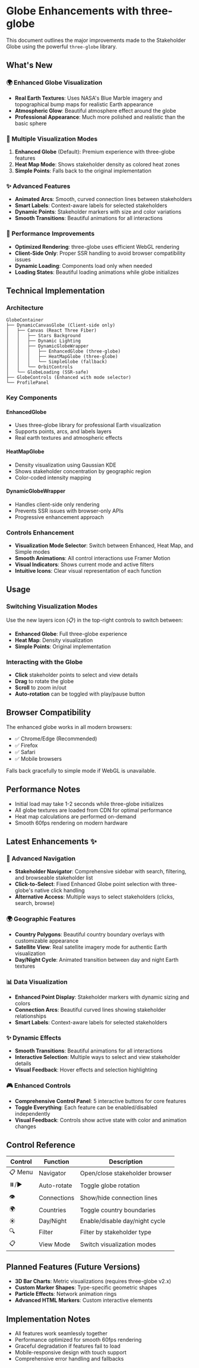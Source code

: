 # Globe Enhancements with three-globe

This document outlines the major improvements made to the Stakeholder Globe using the powerful `three-globe` library.

## What's New

### 🌍 Enhanced Globe Visualization
- **Real Earth Textures**: Uses NASA's Blue Marble imagery and topographical bump maps for realistic Earth appearance
- **Atmospheric Glow**: Beautiful atmosphere effect around the globe
- **Professional Appearance**: Much more polished and realistic than the basic sphere

### 🎯 Multiple Visualization Modes
1. **Enhanced Globe** (Default): Premium experience with three-globe features
2. **Heat Map Mode**: Shows stakeholder density as colored heat zones
3. **Simple Points**: Falls back to the original implementation

### ✨ Advanced Features
- **Animated Arcs**: Smooth, curved connection lines between stakeholders
- **Smart Labels**: Context-aware labels for selected stakeholders  
- **Dynamic Points**: Stakeholder markers with size and color variations
- **Smooth Transitions**: Beautiful animations for all interactions

### 🚀 Performance Improvements
- **Optimized Rendering**: three-globe uses efficient WebGL rendering
- **Client-Side Only**: Proper SSR handling to avoid browser compatibility issues
- **Dynamic Loading**: Components load only when needed
- **Loading States**: Beautiful loading animations while globe initializes

## Technical Implementation

### Architecture
```
GlobeContainer
├── DynamicCanvasGlobe (Client-side only)
│   ├── Canvas (React Three Fiber)
│   │   ├── Stars Background
│   │   ├── Dynamic Lighting
│   │   ├── DynamicGlobeWrapper
│   │   │   ├── EnhancedGlobe (three-globe)
│   │   │   ├── HeatMapGlobe (three-globe)
│   │   │   └── SimpleGlobe (fallback)
│   │   └── OrbitControls
│   └── GlobeLoading (SSR-safe)
├── GlobeControls (Enhanced with mode selector)
└── ProfilePanel
```

### Key Components

#### EnhancedGlobe
- Uses three-globe library for professional Earth visualization
- Supports points, arcs, and labels layers
- Real earth textures and atmospheric effects

#### HeatMapGlobe  
- Density visualization using Gaussian KDE
- Shows stakeholder concentration by geographic region
- Color-coded intensity mapping

#### DynamicGlobeWrapper
- Handles client-side only rendering
- Prevents SSR issues with browser-only APIs
- Progressive enhancement approach

### Controls Enhancement
- **Visualization Mode Selector**: Switch between Enhanced, Heat Map, and Simple modes
- **Smooth Animations**: All control interactions use Framer Motion
- **Visual Indicators**: Shows current mode and active filters
- **Intuitive Icons**: Clear visual representation of each function

## Usage

### Switching Visualization Modes
Use the new layers icon (📋) in the top-right controls to switch between:
- **Enhanced Globe**: Full three-globe experience
- **Heat Map**: Density visualization
- **Simple Points**: Original implementation

### Interacting with the Globe
- **Click** stakeholder points to select and view details
- **Drag** to rotate the globe
- **Scroll** to zoom in/out
- **Auto-rotation** can be toggled with play/pause button

## Browser Compatibility

The enhanced globe works in all modern browsers:
- ✅ Chrome/Edge (Recommended)
- ✅ Firefox  
- ✅ Safari
- ✅ Mobile browsers

Falls back gracefully to simple mode if WebGL is unavailable.

## Performance Notes

- Initial load may take 1-2 seconds while three-globe initializes
- All globe textures are loaded from CDN for optimal performance
- Heat map calculations are performed on-demand
- Smooth 60fps rendering on modern hardware

## Latest Enhancements ✨

### 🚀 Advanced Navigation
- **Stakeholder Navigator**: Comprehensive sidebar with search, filtering, and browseable stakeholder list
- **Click-to-Select**: Fixed Enhanced Globe point selection with three-globe's native click handling
- **Alternative Access**: Multiple ways to select stakeholders (clicks, search, browse)

### 🌍 Geographic Features
- **Country Polygons**: Beautiful country boundary overlays with customizable appearance
- **Satellite View**: Real satellite imagery mode for authentic Earth visualization
- **Day/Night Cycle**: Animated transition between day and night Earth textures

### 📊 Data Visualization
- **Enhanced Point Display**: Stakeholder markers with dynamic sizing and colors
- **Connection Arcs**: Beautiful curved lines showing stakeholder relationships
- **Smart Labels**: Context-aware labels for selected stakeholders

### ✨ Dynamic Effects
- **Smooth Transitions**: Beautiful animations for all interactions
- **Interactive Selection**: Multiple ways to select and view stakeholder details
- **Visual Feedback**: Hover effects and selection highlighting

### 🎮 Enhanced Controls
- **Comprehensive Control Panel**: 5 interactive buttons for core features
- **Toggle Everything**: Each feature can be enabled/disabled independently
- **Visual Feedback**: Controls show active state with color and animation changes

## Control Reference

| Control | Function | Description |
|---------|----------|-------------|
| 📋 Menu | Navigator | Open/close stakeholder browser |
| ⏸️/▶️ | Auto-rotate | Toggle globe rotation |
| 👁️ | Connections | Show/hide connection lines |
| 🌍 | Countries | Toggle country boundaries |
| ☀️ | Day/Night | Enable/disable day/night cycle |
| 🔍 | Filter | Filter by stakeholder type |
| 📋 | View Mode | Switch visualization modes |

## Planned Features (Future Versions)
- **3D Bar Charts**: Metric visualizations (requires three-globe v2.x)
- **Custom Marker Shapes**: Type-specific geometric shapes 
- **Particle Effects**: Network animation rings
- **Advanced HTML Markers**: Custom interactive elements

## Implementation Notes

- All features work seamlessly together
- Performance optimized for smooth 60fps rendering
- Graceful degradation if features fail to load
- Mobile-responsive design with touch support
- Comprehensive error handling and fallbacks